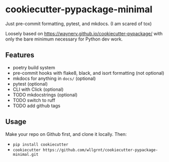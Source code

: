 # cookiecutter-pypackage-minimal
Just pre-commit formatting, pytest, and mkdocs. (I am scared of tox)

Loosely based on https://waynerv.github.io/cookiecutter-pypackage/ with only the bare minimum necessary for Python dev work.

## Features
- poetry build system
- pre-commit hooks with flake8, black, and isort formatting (not optional)
- mkdocs for anything in `docs/` (optional)
- pytest (optional)
- CLI with Click (optional) 
- TODO mkdocstrings (optional)
- TODO switch to ruff
- TODO add github tags

## Usage

Make your repo on Github first, and clone it locally. Then:
- `pip install cookiecutter`
- `cookiecutter https://github.com/wllgrnt/cookiecutter-pypackage-minimal.git`
